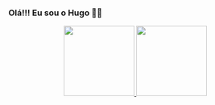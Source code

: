 ### Olá!!! Eu sou o Hugo 👋🏼

<div align="center">
  <a href="https://github.com/Hug0mes">
  <img height="140em" src="https://github-readme-stats.vercel.app/api?username=Hug0mes&show_icons=true&theme=dracula&include_all_commits=true&count_private=true"/>
  <img height="140em" src="https://github-readme-stats.vercel.app/api/top-langs/?username=Hug0mes&layout=compact&langs_count=7&theme=dracula"/>
</div>
